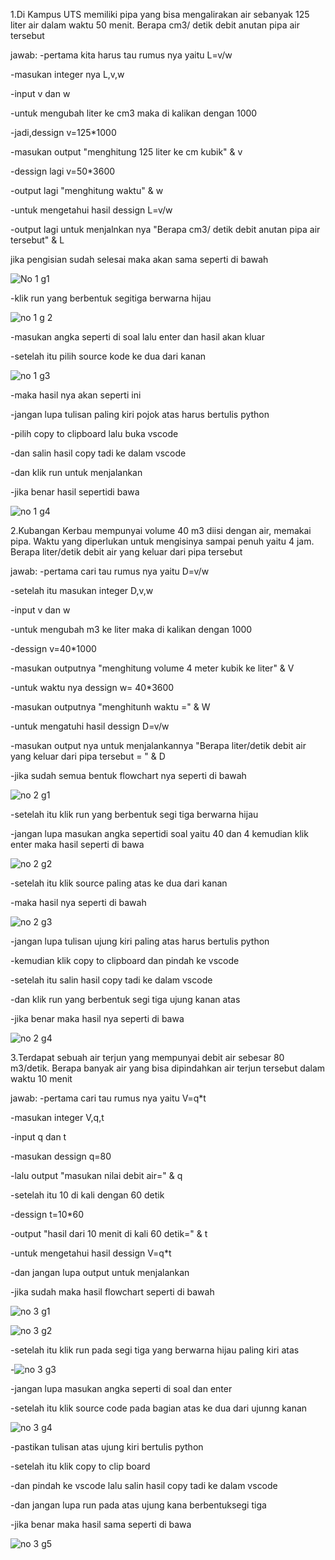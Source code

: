 1.Di Kampus UTS memiliki pipa yang bisa mengalirakan air sebanyak 125 liter air dalam waktu 50 menit. Berapa cm3/ detik debit anutan pipa air tersebut

jawab: -pertama kita harus tau rumus nya yaitu L=v/w

-masukan integer nya L,v,w

-input v dan w

-untuk mengubah liter ke cm3 maka di kalikan dengan 1000

-jadi,dessign v=125*1000

-masukan output "menghitung 125 liter ke cm kubik" & v

-dessign lagi v=50*3600

-output lagi "menghitung waktu" & w

-untuk mengetahui hasil dessign L=v/w

-output lagi untuk menjalnkan nya "Berapa cm3/ detik debit anutan pipa air tersebut" & L

jika pengisian sudah selesai maka akan sama seperti di bawah

![No 1 g1](https://user-images.githubusercontent.com/93036509/139586237-d44d5a77-daf7-49b6-b62f-036d0380bcb1.png)

-klik run yang berbentuk segitiga berwarna hijau

![no 1 g 2](https://user-images.githubusercontent.com/93036509/139586313-c6f9c7c2-c929-44ae-a7a5-00ced43999e8.png)

-masukan angka seperti di soal lalu enter dan hasil akan kluar

-setelah itu pilih source kode ke dua dari kanan

![no 1 g3](https://user-images.githubusercontent.com/93036509/139586556-ca1b3a36-aca5-4df3-9f55-db0196becee8.png)

-maka hasil nya akan seperti ini

-jangan lupa tulisan paling kiri pojok atas harus bertulis python

-pilih copy to clipboard lalu buka vscode

-dan salin hasil copy tadi ke dalam vscode

-dan klik run untuk menjalankan 

-jika benar hasil sepertidi bawa

![no 1 g4](https://user-images.githubusercontent.com/93036509/139586753-e3df3b3b-0496-4bfd-969a-fe55787f95cb.png)

2.Kubangan Kerbau mempunyai volume 40 m3 diisi dengan air, memakai pipa. Waktu yang diperlukan untuk mengisinya sampai penuh yaitu 4 jam. Berapa liter/detik debit air 
  yang keluar dari pipa tersebut
  
  jawab: -pertama cari tau rumus nya yaitu D=v/w
  
  -setelah itu masukan integer D,v,w
  
  -input v dan w
  
  -untuk mengubah m3 ke liter maka di kalikan dengan 1000
  
  -dessign v=40*1000
  
  -masukan outputnya "menghitung volume 4 meter kubik ke liter" & V
  
  -untuk waktu nya dessign w= 40*3600
  
  -masukan outputnya "menghitunh waktu =" & W
  
  -untuk mengatuhi hasil dessign D=v/w
  
  -masukan output nya untuk menjalankannya "Berapa liter/detik debit air yang keluar dari pipa tersebut = " & D
  
  -jika sudah semua bentuk flowchart nya seperti  di bawah
  
  ![no 2 g1](https://user-images.githubusercontent.com/93036509/139587339-dd173833-8872-4336-b4a6-8700ff37dbb9.png)
  
  -setelah itu klik run yang berbentuk segi tiga berwarna hijau
  
  -jangan lupa masukan angka sepertidi soal yaitu 40 dan 4 kemudian klik enter maka hasil seperti di bawa
  
  ![no 2 g2](https://user-images.githubusercontent.com/93036509/139587434-1f520929-2de9-4404-b15f-a16a80c80ab5.png)
  
  -setelah itu klik source paling atas ke dua dari kanan
  
  -maka hasil nya seperti di bawah
  
  ![no 2 g3](https://user-images.githubusercontent.com/93036509/139587557-615244f8-39b5-4b3f-926d-e7b037f80d0a.png)
  
  -jangan lupa  tulisan ujung kiri paling atas harus bertulis python
  
  -kemudian klik copy to clipboard dan pindah ke vscode
  
  -setelah itu salin hasil copy tadi ke dalam vscode
  
  -dan klik run yang berbentuk segi tiga ujung kanan atas
  
  -jika benar maka hasil nya seperti di bawa
  
  ![no 2 g4](https://user-images.githubusercontent.com/93036509/139587716-a57f07d7-8b58-4706-8142-338b3cd4eb2c.png)
  
  3.Terdapat sebuah air terjun yang mempunyai debit air sebesar 80 m3/detik. Berapa banyak air yang bisa dipindahkan air terjun tersebut dalam waktu 10 menit
  
  jawab: -pertama cari tau rumus nya yaitu V=q*t
  
  -masukan integer V,q,t
  
  -input q dan t
  
  -masukan dessign q=80
  
  -lalu output "masukan nilai debit air=" & q
  
  -setelah itu 10 di kali dengan 60 detik
  
  -dessign t=10*60
  
  -output "hasil dari 10 menit di kali 60 detik=" & t
  
  -untuk mengetahui hasil dessign V=q*t
  
  -dan jangan lupa output untuk menjalankan
  
  -jika sudah maka hasil flowchart seperti di bawah
  
  ![no 3 g1](https://user-images.githubusercontent.com/93036509/139587994-10d7b1ba-269e-4de1-803d-341e06c96ffc.png)
  
  ![no 3 g2](https://user-images.githubusercontent.com/93036509/139588005-9dbda6e5-3c7d-43b9-92bf-8172addda068.png)
  
  -setelah itu klik run pada segi tiga yang berwarna hijau paling kiri atas
  
  -![no 3 g3](https://user-images.githubusercontent.com/93036509/139588066-69323e6c-4539-44e2-8173-5c410582f2b5.png)
  
  -jangan lupa masukan angka seperti di soal dan enter
  
  -setelah itu klik source code pada bagian atas ke dua dari ujunng kanan
  
  ![no 3 g4](https://user-images.githubusercontent.com/93036509/139588169-8566541b-d00e-4048-84c2-04dda71efeb1.png)
  
  -pastikan tulisan atas ujung kiri  bertulis python
  
  -setelah itu klik copy to clip board

  -dan pindah ke vscode lalu salin hasil copy tadi ke dalam vscode
  
  -dan jangan lupa run pada atas ujung kana berbentuksegi tiga
  
  -jika benar maka hasil sama seperti di bawa
  
  ![no 3 g5](https://user-images.githubusercontent.com/93036509/139588354-b5f219e2-c70f-4211-8683-d2da02559d69.png)






  
  


  
  
  




